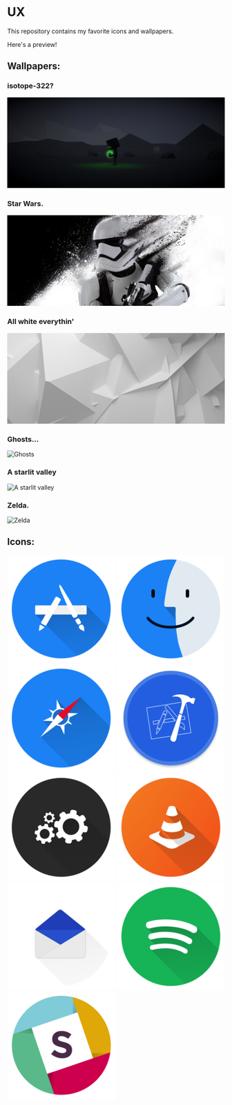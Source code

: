 # UX

This repository contains my favorite icons and wallpapers.

Here's a preview!

## Wallpapers:

### isotope-322?
![Isotope-322](/background/3440x1440/DbqBsac.png)

### Star Wars.
![Starwars](/background/3440x1440/3440x1440-wallpaper-images-57.jpg)

### All white everythin'
![White](/background/3440x1440/ef640de8a1cbf0784ce11215c4c13fcf.jpg)

### Ghosts...
![Ghosts](/background/7680×4320/Ghosts.jpg)

### A starlit valley
![A starlit valley](/background/2560x1440/Wallpaper_Mikael_Gustafsson.png)

### Zelda.
![Zelda](/background/3440x1440/HfFxaE0bIsG-KGAaFnw-AY-vtqiy1t7ZtoXFXNLZ6qQ.png)

## Icons:
<div>
  <img src="/icons/app_store.icns.png" width="250" height="250" />
  <img src="/icons/finder.icns.png" width="250" height="250" />
  <img src="/icons/safari.icns.png" width="250" height="250" />
  <img src="/icons/xcode.icns.png" width="250" height="250" />
  <img src="/icons/system_preferences.icns.png" width="250" height="250" />
  <img src="/icons/vlc.icns.png" width="250" height="250" />
  <img src="/icons/nylas.icns.png" width="250" height="250"/>
  <img src="/icons/spotify.icns.png" width="250" height="250" />
  <img src="/icons/slack.icns.png" width="250" height="250" />
</div>
